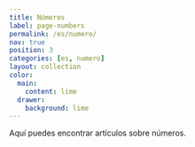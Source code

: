 ```yaml
---
title: Números
label: page-numbers
permalink: /es/numero/
nav: true
position: 3
categories: [es, numero]
layout: collection
color:
  main:
    content: lime
  drawer:
    background: lime
---
```


Aquí puedes encontrar artículos sobre números.
